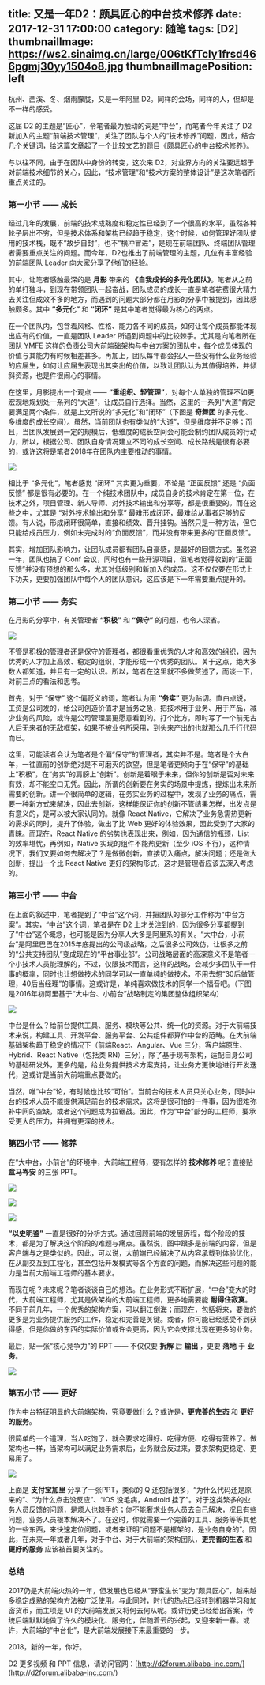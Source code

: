 title: 又是一年D2：颇具匠心的中台技术修养
date: 2017-12-31 17:00:00
category: 随笔
tags: [D2]
thumbnailImage: https://ws2.sinaimg.cn/large/006tKfTcly1frsd466pgmj30yy1504o8.jpg
thumbnailImagePosition: left
---

杭州、西溪、冬、烟雨朦胧，又是一年阿里 D2。同样的会场，同样的人，但却是不一样的感受。<!-- more -->

这届 D2 的主题是“匠心”，令笔者最为触动的词是“中台”，而笔者今年关注了 D2 新加入的主题“前端技术管理”，关注了团队与个人的“技术修养”问题，因此，结合几个关键词，给这篇文章起了一个比较文艺的题目《颇具匠心的中台技术修养》。


与以往不同，由于在团队中身份的转变，这次来 D2，对业界方向的关注要远超于对前端技术细节的关心，因此，“技术管理”和“技术方案的整体设计”是这次笔者所重点关注的。

### 第一小节 —— 成长

经过几年的发展，前端的技术成熟度和稳定性已经到了一个很高的水平，虽然各种轮子层出不穷，但是技术体系和架构已经趋于稳定，这个时候，如何管理好团队使用的技术栈，既不“故步自封”，也不“横冲冒进”，是现在前端团队、终端团队管理者需要重点关注的问题。而今年，D2也推出了前端管理的主题，几位有丰富经验的前端团队 Leader 向大家分享了他们的经验。

其中，让笔者感触最深的是 **月影** 带来的 **《自我成长的多元化团队》**。笔者从之前的单打独斗，到现在带领团队一起奋战，团队成员的成长一直是笔者花费很大精力去关注但成效不多的地方，而遇到的问题大部分都在月影的分享中被提到，因此感触颇多。其中 **“多元化”** 和 **“闭环”** 是其中笔者觉得最为核心的两点。

在一个团队内，包含着风格、性格、能力各不同的成员，如何让每个成员都能体现出应有的价值，一直是团队 Leader 所遇到问题中的比较棘手。尤其是向笔者所在团队 [YMFE](http://ymfe.org) 这样的负责公司大前端础架构与中台方案的团队中，每个成员体现的价值与其能力有时候相差甚多。再加上，团队每年都会招入一些没有什么业务经验的应届生，如何让应届生表现出其突出的价值，以致让团队认为其值得培养，并倾斜资源，也是件很闹心的事情。

在这里，月影提出一个观点 —— **“重组织、轻管理”**，对每个人单独的管理不如更宏观地规划处一系列的“大道”，让成员自行选择。当然，这里的一系列“大道”肯定要满足两个条件，就是上文所说的“多元化”和“闭环”（下图是 **奇舞团** 的多元化、多维度的成长空间）。虽然，当前团队也有类似的“大道”，但是维度并不足够；而且，当团队发展到一定的规模后，低维度的成长空间会可能会制约团队成员的行动力，所以，根据公司、团队自身情况建立不同的成长空间、成长路线是很有必要的，或许这将是笔者2018年在团队内主要推动的事情。

![](https://ws2.sinaimg.cn/large/006tKfTcly1fmnhttpnn4j319g0uyju3.jpg)

相比于 “多元化”，笔者感觉 “闭环” 其实更为重要，不论是 “正面反馈” 还是 “负面反馈” 都是很有必要的。在一个纯技术团队中，成员自身的技术肯定在第一位，在技术之外，项目管理、新人导师、对外技术输出和分享等，都是很重要的。而在这些之中，尤其是 “对外技术输出和分享” 最难形成闭环，最难给从事者足够的反馈。有人说，形成闭环很简单，直接和绩效、晋升挂钩。当然只是一种方法，但它只能给成员压力，例如未完成时的“负面反馈”，而并没有带来更多的“正面反馈”。

其实，增加团队影响力，让团队成员都有团队自豪感，是最好的回馈方式。虽然这一年，团队也搞了 Conf 会议，同时也有一些开源项目，但笔者觉得收到的“正面反馈”并没有预想的那么多，尤其对低级别和新加入的成员。这不仅仅要在形式上下功夫，更要加强团队中每个人的团队意识，这应该是下一年需要重点提升的。

### 第二小节 —— 务实

在月影的分享中，有关管理者 **“积极”** 和 **“保守”** 的问题，也令人深省。

![](https://ws1.sinaimg.cn/large/006tKfTcly1fmnhcizdegj31bg0ton2h.jpg)

不管是积极的管理者还是保守的管理者，都很看重优秀的人才和高效的组织，因为优秀的人才加上高效、稳定的组织，才能形成一个优秀的团队。关于这点，绝大多数人都知道，并且有一定的认识。所以，笔者在这里就不多做赘述了，而谈一下，对前三点的看法和思考。

首先，对于 “保守” 这个偏贬义的词，笔者认为用 **“务实”** 更为贴切。直白点说，工资是公司发的，给公司创造价值才是当务之急，把技术用于业务、用于产品，减少业务的风险，或许是公司管理层更愿意看到的。打个比方，即时写了一个前无古人后无来者的无敌框架，如果不被业务所采用，到头来产出的也就那么几千行代码而已。

这里，可能读者会认为笔者是个偏“保守”的管理者，其实并不是。笔者是个大白羊，一往直前的创新绝对是不可磨灭的欲望，但是笔者更倾向于在“保守”的基础上“积极”，在“务实”的肩膀上“创新”。创新是着眼于未来，但你的创新是否对未来有效，却不能空口无凭。因此，所谓的创新要在务实的场景中提炼，提炼出未来所需要的创新。讲一个很简单的逻辑，在务实业务的过程中，发现了业务的痛点，需要一种新方式来解决，因此去创新。这样能保证你的创新不管结果怎样，出发点是有意义的，是可以被大家认同的。就像 React Native，它解决了业务急需热更新的需求的同时，提升了体验，做出了比 Web 更好的体验效果，因此受到了大家的青睐。而现在，React Native 的劣势也表现出来，例如，因为通信的瓶颈，List 的效率堪忧，再例如，Native 实现的组件不能热更新（至少 iOS 不行），这种情况下，我们又要如何去解决了？是做微创新，直接切入痛点，解决问题；还是做大创新，提出一个比 React Native 更好的架构形式，这才是管理者应该去深入考虑的。

### 第三小节 —— 中台

在上面的叙述中，笔者提到了“中台”这个词，并把团队的部分工作称为“中台方案”。其实，“中台”这个词，笔者是在 D2 上才关注到的，因为很多分享都提到了“中台”这个概念，也可能是因为分享人大多是阿里系的有关。“大中台，小前台”是阿里巴巴在2015年底提出的公司级战略，之后很多公司效仿，让很多之前的“公共支持团队”变成现在的“平台事业部”。公司战略层面的高深意义不是笔者一个小技术人员能理解的，不过，仅限技术而言，这样的战略，会减少多团队干一件事的概率，同时也让想做技术的同学可以一直单纯的做技术，不用去想“30后做管理，40后当经理”的事情。这或许是，单纯喜欢做技术的同学一个福音吧。（下图是2016年初阿里基于“大中台、小前台”战略制定的集团整体组织架构）

![](https://ws4.sinaimg.cn/large/006tNc79ly1fmzy0kt0i0j30hs0apq3h.jpg)

中台是什么？给前台提供工具、服务、模块等公共、统一化的资源。对于大前端技术来说，构建工具、开发平台、服务平台、公共组件都算作中台的范畴。在大前端基础架构趋于稳定的情况下（前端React、Angular、Vue 三分，客户端原生、Hybrid、React Native（包括类 RN）三分），除了基于现有架构，适配自身公司的基础研发外，更多的是，给业务提供技术方案支持，让业务方更快地进行开发迭代，这或许是当前大前端重点要做的。

当然，唯“中台”论，有时候也比较“可怕”。当前台的技术人员只关心业务，同时中台的技术人员不能提供满足前台的技术需求，这将是很可怕的一件事，因为很难弥补中间的空缺，或者这个问题成为拉锯战。因此，作为“中台”部分的工程师，要承受更大的压力，并拥有更深的技术。

### 第四小节 —— 修养

在“大中台，小前台”的环境中，大前端工程师，要有怎样的 **技术修养** 呢？直接贴 **盒马岑安** 的三张 PPT。

![](https://ws4.sinaimg.cn/large/006tNc79ly1fn00go6qw3j31kw0vub2c.jpg)

![](https://ws3.sinaimg.cn/large/006tNc79ly1fn00haco76j31kw0w11l1.jpg)

![](https://ws2.sinaimg.cn/large/006tNc79ly1fn00hnmcdaj31kw0vg1l0.jpg)

**“以史明鉴”** 一直是很好的分析方式。通过回顾前端的发展历程，每个阶段的技术，都是为了解决这个阶段的难题与痛点。虽然说，图中跟多是前端的内容，但是客户端与之是类似的。因此，可以说，大前端已经解决了从内容承载到体验优化，在从副交互到工程化，甚至包括开发模式等各个方面的问题，而解决这些问题的能力是当前大前端工程师的基本要求。

而现在呢？未来呢？笔者谈谈自己的想法。在业务形式不断扩展，“中台”变大的时代，大前端工程师，尤其是做架构的大前端工程师，更多地需要能 **耐得住寂寞**。不同于前几年，一个优秀的架构方案，可以翻江倒海；而现在，包括将来，要做的更多是为业务提供服务的工作，稳定和完善是关键。或者，你可能已经感受不到获得感，但是你做的东西的实际价值或许会更高，因为它会支撑比现在更多的业务。

最后，贴一张“核心竞争力”的 PPT —— 不仅仅要 **拆解** 后 **输出** ，更要 **落地** 于 **业务**。

![](https://ws2.sinaimg.cn/large/006tNc79ly1fn011cfxwzj31kw0vwx6r.jpg)

### 第五小节 —— 更好

作为中台特征明显的大前端架构，究竟要做什么？或许是，**更完善的生态** 和 **更好的服务**。

很简单的一个道理，当人吃饱了，就会要求吃得好、吃得方便、吃得有营养了。做架构也一样，当架构可以满足业务需求后，业务就会反过来，要求架构更稳定、更易用了。

![](https://ws2.sinaimg.cn/large/006tNc79ly1fmzyufh1ruj31jg0vugwn.jpg)

上面是 **支付宝加里** 分享了一张PPT，类似的 Q 还包括很多，“为什么代码还是原来的”、“为什么点击没反应”、“iOS 没毛病，Android 挂了”。对于这类繁多的业务人员反馈的问题，是烦人也棘手的；你不能奢求业务人员去自己解决，况且有些问题，业务人员根本解决不了。在这时，你就需要一个完善的工具、服务等等其他的一些东西，来快速定位问题，或者来证明“问题不是框架的，是业务自身的”。因此，在未来一年或者几年，对于中台、对于大前端的架构团队，**更完善的生态** 和 **更好的服务** 应该被首要关注的。

### 总结

2017仍是大前端火热的一年，但发展也已经从“野蛮生长”变为“颇具匠心”，越来越多稳定成熟的架构方法被广泛使用。与此同时，时代的热点已经转到机器学习和加密货币，而主项是 UI 的大前端发展又将何去何从呢。或许历史已经给出答案，传统后端默默地做了许久的模块化、服务化，伴随着云的兴起，又迎来新一春。或许，大前端的“中台化”，是大前端发展接下来最重要的一步。


2018，新的一年，你好。

D2 更多视频 和 PPT 信息，请访问官网：[http://d2forum.alibaba-inc.com/](http://d2forum.alibaba-inc.com/)
